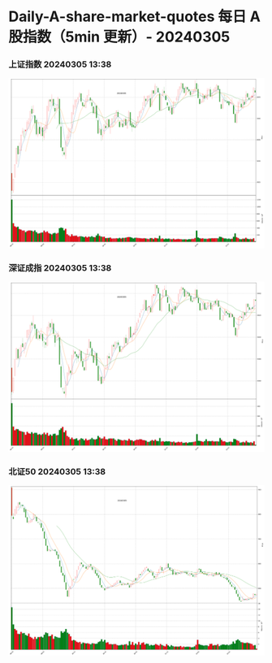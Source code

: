 
# Daily-A-share-market-quotes 每日 A 股指数（5min 更新）- 20240305

### 上证指数 20240305 13:38
![](./fig/2024/3/20240305-sh000001.png)

### 深证成指 20240305 13:38
![](./fig/2024/3/20240305-sz399001.png)

### 北证50 20240305 13:38
![](./fig/2024/3/20240305-bj899050.png)
